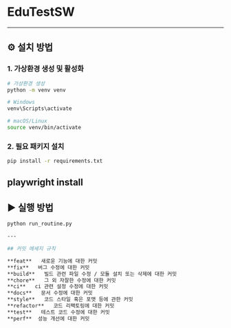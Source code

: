 # EduTestSW


---

## ⚙️ 설치 방법

### 1. 가상환경 생성 및 활성화

```bash
# 가상환경 생성
python -m venv venv

# Windows
venv\Scripts\activate

# macOS/Linux
source venv/bin/activate
```

### 2. 필요 패키지 설치

```bash
pip install -r requirements.txt
```
playwright install
---

## ▶️ 실행 방법

```bash
python run_routine.py

---

## 커밋 메세지 규칙

**feat**   새로운 기능에 대한 커밋
**fix**   버그 수정에 대한 커밋
**build**   빌드 관련 파일 수정 / 모듈 설치 또는 삭제에 대한 커밋
**chore**   그 외 자잘한 수정에 대한 커밋
**ci**   ci 관련 설정 수정에 대한 커밋
**docs**   문서 수정에 대한 커밋
**style**   코드 스타일 혹은 포맷 등에 관한 커밋
**refactor**   코드 리팩토링에 대한 커밋
**test**   테스트 코드 수정에 대한 커밋
**perf**  성능 개선에 대한 커밋

